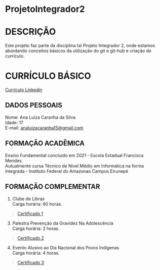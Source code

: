 # ProjetoIntegrador2

# DESCRIÇÃO
Este projeto faz parte da disciplina tal Projeto Integrador 2, onde estamos abordando conceitos básicos da utilização do git e git-hub e criação de currículo.
# CURRÍCULO BÁSICO
[Currículo Linkedin](https://www.linkedin.com/in/ana-luiza-caranha-da-silva-92384b301?utm_source=share&utm_campaign=share_via&utm_content=profile&utm_medium=ios_app)

## DADOS PESSOAIS
Nome: Ana Luiza Caranha da Silva\
Idade: 17\
E-mail: analuizacaranha15@gmail.com
## FORMAÇÃO ACADÊMICA
Ensino Fundamental concluido em 2021 - Escola Estadual Francisca Mendes.\
Autualmente cursa Técnico de Nível Médio em Informática na forma Integrada - Instituto Federal do Amazonas Campus Eirunepé
## FORMAÇÃO COMPLEMENTAR
1. Clube de Libras\
Carga horária: 60 horas.
> [Certificado 1](LIBRASLUIZA.pdf)
3. Palestra Prevenção da Gravidez Na Adolescência\
Carga horária: 2 horas.
> [Certificado 2](ANALISA(1).pdf)
4. Evento Alusivo ao Dia Nacional dos Povos Indígenas\
Carga horária: 4 horas.
> [Certificado 3](ANALUIZACARANHADASILVA.pdf)
